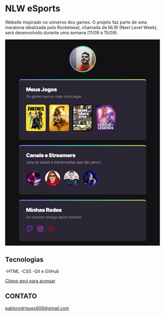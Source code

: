 # NLW eSports
Website inspirado no universo dos games. O projeto faz parte de uma maratona idealizada pela Rocketseat, chamada de NLW (Next Level Week), será desenvolvido durante uma semana (11/09 á 15/09). 

![preview](./assets/preview.png)

## Tecnologias
-HTML
-CSS
-Git e GitHub

[Clique aqui para acessar](https://pablo-rod.github.io/nlw-esports-explorer/)

## CONTATO
pablorodrigues606@gmail.com 